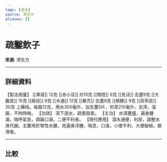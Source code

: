 ```yaml
---
tags: [逐水]
source: 濟生方
aliases: []
---
```


# 疏鑿飲子

**來源**: 濟生方  

---

## 詳細資料
【製法用量】 [[澤瀉]] 12克 [[赤小豆]] 炒15克 [[商陸]] 6克 [[羌活]] 去蘆9克 [[大腹皮]] 15克 [[椒目]] 9克 [[木通]] 12克 [[秦艽]] 去蘆9克 [[檳榔]] 9克 [[茯苓皮]] 30克
上藥咀。每服12克，用水300毫升，加生薑5片，煎至210毫升，去滓，溫服，不拘時候。
【功效】
瀉下逐水，疏風發表。
【主治】
水濕壅盛，遍身腫滿，喘呼氣急，煩躁口渴，二便不利者。
【現代應用】
瀉水通便，利尿，調整水液代謝。主要用於腎性水腫，見遍身浮腫，喘息，口渴，小便不利，大便秘結，脈滑者。

---

## 比較
